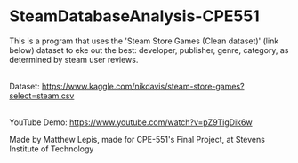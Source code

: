 # SteamDatabaseAnalysis-CPE551
This is a program that uses the 'Steam Store Games (Clean dataset)' (link below) dataset to eke out the best: developer, publisher, genre, category, as determined by steam user reviews.<br/><br/>

Dataset: https://www.kaggle.com/nikdavis/steam-store-games?select=steam.csv<br/><br/>

YouTube Demo: https://www.youtube.com/watch?v=pZ9TigDik6w

Made by Matthew Lepis, made for CPE-551's Final Project, at Stevens Institute of Technology<br/><br/>
